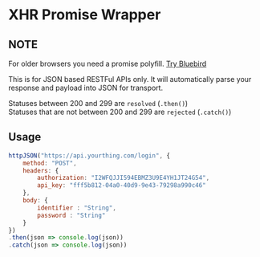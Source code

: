 # XHR Promise Wrapper


NOTE
--
For older browsers you need a promise polyfill. [Try Bluebird](http://bluebirdjs.com/docs/getting-started.html)

This is for JSON based RESTFul APIs only. It will automatically parse your response and payload into JSON for transport.

Statuses between 200 and 299 are `resolved` (`.then()`)<br>Statuses that are not between 200 and 299 are `rejected` (`.catch()`)

Usage
--
```js
httpJSON("https://api.yourthing.com/login", {
    method: "POST",
    headers: {
        authorization: "I2WFQJJI594EBMZ3U9E4YH1JT24G54",
        api_key: "fff5b812-04a0-40d9-9e43-79298a990c46"
    },
    body: {
        identifier : "String",
        password : "String" 
    }
})
.then(json => console.log(json))
.catch(json => console.log(json))
```

